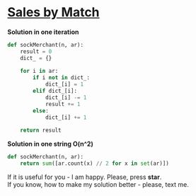 # [Sales by Match](https://www.hackerrank.com/challenges/sock-merchant/problem)

**Solution in one iteration**
<br>
```python
def sockMerchant(n, ar):
    result = 0
    dict_ = {}
    
    for i in ar:
        if i not in dict_:
            dict_[i] = 1
        elif dict_[i]:
            dict_[i] -= 1
            result += 1
        else:
            dict_[i] += 1
            
    return result
```


**Solution in one string O(n^2)**
<br>
```python
def sockMerchant(n, ar):
    return sum([ar.count(x) // 2 for x in set(ar)])
```


If it is useful for you - I am happy. Please, press **star**.
<br>
If you know, how to make my solution better - please, text me.
